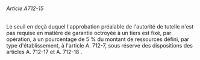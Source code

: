 ###### Article A712-15

Le seuil en deçà duquel l'approbation préalable de l'autorité de tutelle n'est pas requise en matière de garantie octroyée à un tiers est fixé, par opération, à un pourcentage de 5 % du montant de ressources défini, par type d'établissement, à l'article A. 712-7, sous réserve des dispositions des articles A. 712-17 et A. 712-18 .

